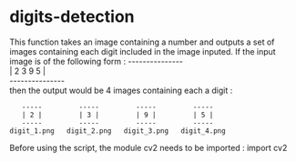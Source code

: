 # digits-detection
This function takes an image containing a number and outputs a set of images
containing each digit included in the image inputed.
If the input image is of the following form :
    ---------------  
    | 2  3  9  5  |  
    ---------------  
then the output would be 4 images containing each a digit :

       -----         -----         -----         -----
       | 2 |         | 3 |         | 9 |         | 5 |
       -----         -----         -----         -----
    digit_1.png   digit_2.png   digit_3.png   digit_4.png

Before using the script, the module cv2 needs to be imported : import cv2
